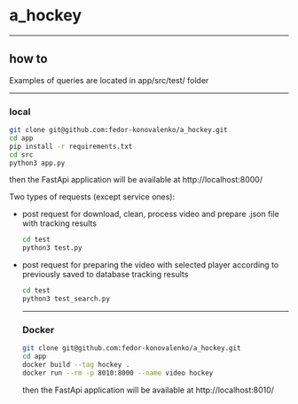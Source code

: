 # a_hockey
____
## how to

Examples of queries are located in app/src/test/ folder
___
### local

```bash
git clone git@github.com:fedor-konovalenko/a_hockey.git
cd app
pip install -r requirements.txt
cd src
python3 app.py
```
then the FastApi application will be available at http://localhost:8000/

Two types of requests (except service ones):
- post request for download, clean, process video and prepare .json file with tracking results
  ```bash
  cd test
  python3 test.py
  ```
- post request for preparing the video with selected player according to previously saved to database tracking results
  ```bash
  cd test
  python3 test_search.py
  ```
  ____
  ### Docker
  ```bash
  git clone git@github.com:fedor-konovalenko/a_hockey.git
  cd app
  docker build --tag hockey .
  docker run --rm -p 8010:8000 --name video hockey
  ```
  
  then the FastApi application will be available at http://localhost:8010/
